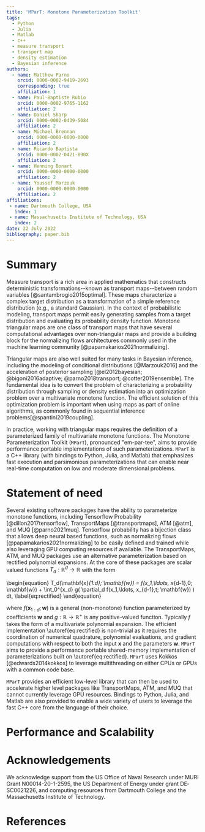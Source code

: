 ```yaml
---
title: 'MParT: Monotone Parameterization Toolkit'
tags:
  - Python
  - Julia
  - Matlab
  - c++
  - measure transport
  - transport map
  - density estimation
  - Bayesian inference
authors:
  - name: Matthew Parno
    orcid: 0000-0002-9419-2693
    corresponding: true
    affiliation: 1
  - name: Paul-Baptiste Rubio
    orcid: 0000-0002-9765-1162
    affiliation: 2
  - name: Daniel Sharp
    orcid: 0000-0002-0439-5084
    affiliation: 2
  - name: Michael Brennan
    orcid: 0000-0000-0000-0000
    affiliation: 2 
  - name: Ricardo Baptista 
    orcid: 0000-0002-0421-890X
    affiliation: 2
  - name: Henning Bonart
    orcid: 0000-0000-0000-0000
    affiliation: 2
  - name: Youssef Marzouk 
    orcid: 0000-0000-0000-0000
    affiliation: 2
affiliations:
 - name: Dartmouth College, USA
   index: 1
 - name: Massachusetts Institute of Technology, USA
   index: 2
date: 22 July 2022
bibliography: paper.bib
---
```


# Summary

Measure transport is a rich area in applied mathematics that constructs deterministic transformations--known as transport maps--between random variables [@santambrogio2015optimal]. These maps characterize a complex target distribution as a transformation of a simple reference distribution (e.g., a standard Gaussian). In the context of probabilistic modeling, transport maps permit easily generating samples from a target distribution and evaluating its probability density function. Monotone triangular maps are one class of transport maps that have several computational advantages over non-triangular maps and provide a building block for the normalizing flows architectures commonly used in the machine learning community [@papamakarios2021normalizing].

Triangular maps are also well suited for many tasks in Bayesian inference, including the modeling of conditional distributions [@Marzouk2016] and the acceleration of posterior sampling [@el2012bayesian; @bigoni2016adaptive; @parno2018transport; @cotter2019ensemble].  The fundamental idea is to convert the problem of characterizing a probability distribution through sampling or density estimation into an optimization problem over a multivariate monotone function.  The efficient solution of this optimization problem is important when using maps as part of online algorithms, as commonly found in sequential inference problems[@spantini2019coupling].

In practice, working with triangular maps requires the definition of a parameterized family of multivariate monotone functions.  The Monotone Parameterization Toolkit (`MParT`), pronounced "em-par-tee", aims to provide performance portable implementations of such parameterizations.  `MParT` is a C++ library (with bindings to Python, Julia, and Matlab) that emphasizes fast execution and parsimonious parameterizations that can enable near real-time computation on low and moderate dimensional problems.


# Statement of need 
Several existing software packages have the ability to parameterize monotone functions, including Tensorflow Probability [@dillon2017tensorflow], TransportMaps [@transportmaps], ATM [@atm], and MUQ [@parno2021muq].  Tensorflow probability has a bijection class that allows deep neural based functions, such as normalizing flows [@papamakarios2021normalizing] to be easily defined and trained while also leveraging GPU computing resources if available.  The TransportMaps, ATM, and MUQ packages use an alternative parameterization based on rectified polynomial expansions.  At the core of these packages are scalar valued functions $T_d : \mathbb{R}^d \rightarrow \mathbb{R}$ with the form 

\begin{equation}
T_d(\mathbf{x}_{1:d}; \mathbf{w}) = f(x_1,\ldots, x_{d-1},0; \mathbf{w}) + \int_0^{x_d} g( \partial_d f(x_1,\ldots, x_{d-1},t; \mathbf{w}) ) dt,
\label{eq:rectified}
\end{equation}

where $f(\mathbf{x}_{1:d}; \mathbf{w})$ is a general (non-monotone) function parameterized by coefficients $\mathbf{w}$ and $g:\mathbb{R}\rightarrow\mathbb{R}^+$ is any positive-valued function.  Typically $f$ takes the form of a multivariate polynomial expansion.  The efficient implementation \autoref{eq:rectified} is non-trivial as it requires the coordination of numerical quadrature, polynomial evaluations, and gradient computations with respect to both the input $\mathbf{x}$ and the parameters $\mathbf{w}$.   `MParT` aims to provide a performance portable shared-memory implementation of parameterizations built on \autoref{eq:rectified}.  `MParT` uses Kokkos [@edwards2014kokkos] to leverage multithreading on either CPUs or GPUs with a common code base.  

`MParT` provides an efficient low-level library that can then be used to accelerate higher level packages like TransportMaps, ATM, and MUQ that cannot currently leverage GPU resources.  Bindings to Python, Julia, and Matlab are also provided to enable a wide variety of users to leverage the fast C++ core from the language of their choice.


# Performance and Scalability 


# Acknowledgements

We acknowledge support from the US Office of Naval Research under MURI Grant N00014-20-1-2595, the US Department of Energy under grant DE‐SC0021226, and computing resources from Dartmouth College and the Massachusetts Institute of Technology. 

# References
